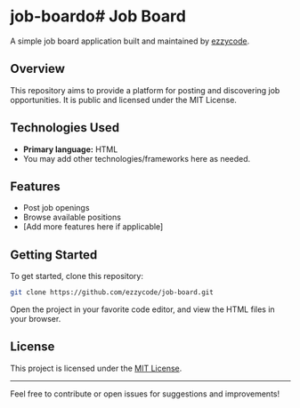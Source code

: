 # job-boardo# Job Board

A simple job board application built and maintained by [ezzycode](https://github.com/ezzycode).

## Overview

This repository aims to provide a platform for posting and discovering job opportunities. It is public and licensed under the MIT License.

## Technologies Used

- **Primary language:** HTML
- You may add other technologies/frameworks here as needed.

## Features

- Post job openings
- Browse available positions
- [Add more features here if applicable]

## Getting Started

To get started, clone this repository:

```bash
git clone https://github.com/ezzycode/job-board.git
```

Open the project in your favorite code editor, and view the HTML files in your browser.

## License

This project is licensed under the [MIT License](LICENSE).

---

Feel free to contribute or open issues for suggestions and improvements!
